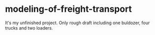 # modeling-of-freight-transport

It's my unfinished project. Only rough draft including one buldozer, four trucks and two loaders. 
